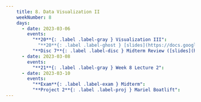 ```yaml
---
    title: 8. Data Visualization II
    weekNumber: 8
    days:
      - date: 2023-03-06
        events:
          "**20**{: .label .label-gray } Visualization III":
            "**20**{: .label .label-ghost } [slides](https://docs.google.com/presentation/d/1kuCiNusVVVNb1jP-orH5tivItXFCAZ3Pj4h7Shx0kyw/edit?usp=sharing) • video"
          "**Disc 7**{: .label .label-disc } Midterm Review ([slides](https://docs.google.com/presentation/d/1DK0rMV_diPzd3RD61yTfJ996Nzx5nwhAhKJskxKUZq8/edit?usp=sharing)) (video)":
      - date: 2023-03-08
        events:
          "**21**{: .label .label-gray } Week 8 Lecture 2":
      - date: 2023-03-10
        events:
          "**Exam**{: .label .label-exam } Midterm": 
          "**Project 2**{: .label .label-proj } Mariel Boatlift":
---
```

